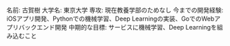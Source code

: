 名前: 古賀樹
大学名: 東京大学
専攻: 現在教養学部のためなし
今までの開発経験: iOSアプリ開発、Pythonでの機械学習、Deep Learningの実装、GoでのWebアプリバックエンド開発
中期的な目標: サービスに機械学習、Deep Learningを組み込むこと
